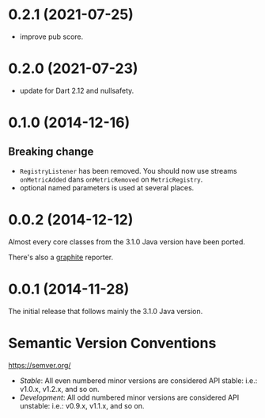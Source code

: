 # 0.2.1 (2021-07-25)

- improve pub score.

# 0.2.0 (2021-07-23)

- update for Dart 2.12 and nullsafety.

# 0.1.0 (2014-12-16)

## Breaking change

- `RegistryListener` has been removed. You should now use streams
`onMetricAdded` dans `onMetricRemoved` on `MetricRegistry`.
- optional named parameters is used at several places.

# 0.0.2 (2014-12-12)

Almost every core classes from the 3.1.0 Java version have been ported.

There's also a [graphite](https://graphite.wikidot.com/) reporter.

# 0.0.1 (2014-11-28)

The initial release that follows mainly the 3.1.0 Java version.

# Semantic Version Conventions

https://semver.org/

- *Stable*:  All even numbered minor versions are considered API stable:
  i.e.: v1.0.x, v1.2.x, and so on.
- *Development*: All odd numbered minor versions are considered API unstable:
  i.e.: v0.9.x, v1.1.x, and so on.
